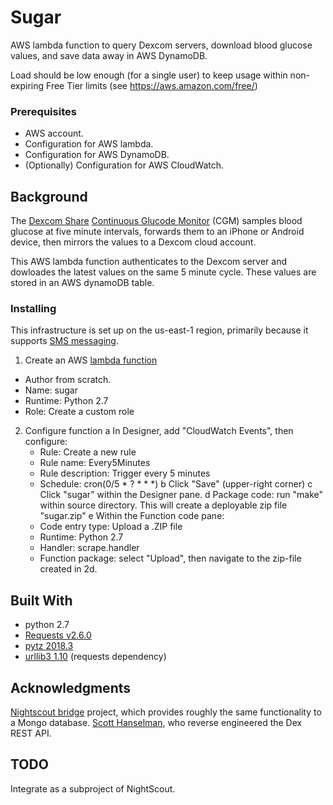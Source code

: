 # Sugar

AWS lambda function to query Dexcom servers, download blood glucose values, and save data away in AWS DynamoDB.

Load should be low enough (for a single user) to keep usage within non-expiring Free Tier limits (see https://aws.amazon.com/free/)

### Prerequisites

- AWS account.
- Configuration for AWS lambda.
- Configuration for AWS DynamoDB.
- (Optionally) Configuration for AWS CloudWatch.

## Background

The [Dexcom Share](https://www.dexcom.com/get-started-cgm) [Continuous Glucode Monitor](https://en.wikipedia.org/wiki/Continuous_glucose_monitor) (CGM) samples blood glucose at five minute intervals, forwards them to an iPhone or Android device, then mirrors the values to a Dexcom cloud account.

This AWS lambda function authenticates to the Dexcom server and dowloades the latest values on the same 5 minute cycle. These values are stored in an AWS dynamoDB table.



### Installing

This infrastructure is set up on the us-east-1 region, primarily because it supports [SMS messaging](https://docs.aws.amazon.com/sns/latest/dg/sms_supported-countries.html).


1. Create an AWS [lambda function](https://console.aws.amazon.com/lambda/home?region=us-east-1#/create)
 - Author from scratch.
 - Name: sugar
 - Runtime: Python 2.7
 - Role: Create a custom role
2. Configure function
 a In Designer, add "CloudWatch Events", then configure:
      * Rule: Create a new rule
      * Rule name: Every5Minutes
      * Rule description: Trigger every 5 minutes
      * Schedule: cron(0/5 * ? * * *)
 b Click "Save" (upper-right corner)
 c Click "sugar" within the Designer pane.
 d Package code: run "make" within source directory. This will create a deployable zip file "sugar.zip"
 e Within the Function code pane:
      * Code entry type: Upload a .ZIP file
      * Runtime: Python 2.7
      * Handler: scrape.handler
      * Function package: select "Upload", then navigate to the zip-file created in 2d.

## Built With
- python 2.7
- [Requests v2.6.0](http://docs.python-requests.org/en/master/)
- [pytz 2018.3](http://pytz.sourceforge.net/)
- [urllib3 1.10](https://pypi.python.org/pypi/urllib3/1.10) (requests dependency)


## Acknowledgments

[Nightscout bridge](https://github.com/nightscout) project, which provides roughly the same functionality to a Mongo database.
[Scott Hanselman](http://www.hanselman.com/blog/BridgingDexcomShareCGMReceiversAndNightscout.aspx), who reverse engineered the Dex REST API.

## TODO

Integrate as a subproject of NightScout.
